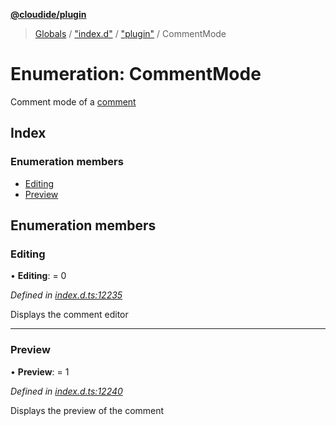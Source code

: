 **[@cloudide/plugin](../README.md)**

> [Globals](../README.md) / ["index.d"](../modules/_index_d_.md) / ["plugin"](../modules/_index_d_._plugin_.md) / CommentMode

# Enumeration: CommentMode

Comment mode of a [comment](#Comment)

## Index

### Enumeration members

* [Editing](_index_d_._plugin_.commentmode.md#editing)
* [Preview](_index_d_._plugin_.commentmode.md#preview)

## Enumeration members

### Editing

•  **Editing**:  = 0

*Defined in [index.d.ts:12235](https://github.com/shuyaqian/cloudide-plugin-api/blob/6d83fa1/index.d.ts#L12235)*

Displays the comment editor

___

### Preview

•  **Preview**:  = 1

*Defined in [index.d.ts:12240](https://github.com/shuyaqian/cloudide-plugin-api/blob/6d83fa1/index.d.ts#L12240)*

Displays the preview of the comment
